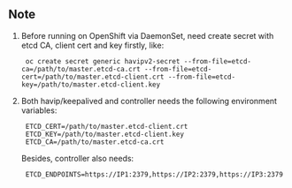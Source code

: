## Note

1. Before running on OpenShift via DaemonSet, need create secret with etcd CA, client cert and key firstly, like:

        oc create secret generic havipv2-secret --from-file=etcd-ca=/path/to/master.etcd-ca.crt --from-file=etcd-cert=/path/to/master.etcd-client.crt --from-file=etcd-key=/path/to/master.etcd-client.key

2. Both havip/keepalived and controller needs the following environment variables:

        ETCD_CERT=/path/to/master.etcd-client.crt
        ETCD_KEY=/path/to/master.etcd-client.key
        ETCD_CA=/path/to/master.etcd-ca.crt

    Besides, controller also needs:

        ETCD_ENDPOINTS=https://IP1:2379,https://IP2:2379,https://IP3:2379
